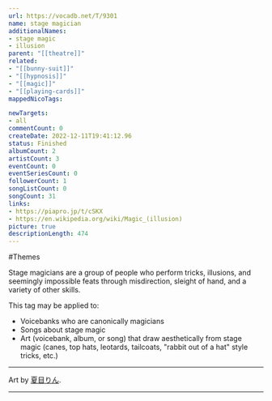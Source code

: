 ```yaml
---
url: https://vocadb.net/T/9301
name: stage magician
additionalNames: 
- stage magic
- illusion
parent: "[[theatre]]"
related:
- "[[bunny-suit]]"
- "[[hypnosis]]"
- "[[magic]]"
- "[[playing-cards]]"
mappedNicoTags:

newTargets:
- all
commentCount: 0
createDate: 2022-12-11T19:41:12.96
status: Finished
albumCount: 2
artistCount: 3
eventCount: 0
eventSeriesCount: 0
followerCount: 1
songListCount: 0
songCount: 31
links: 
- https://piapro.jp/t/cSKX
- https://en.wikipedia.org/wiki/Magic_(illusion)
picture: true
descriptionLength: 474
---
```


#Themes

Stage magicians are a group of people who perform tricks, illusions, and seemingly impossible feats through misdirection, sleight of hand, and a variety of other skills.

This tag may be applied to:

- Voicebanks who are canonically magicians
-  Songs about stage magic
- Art (voicebank, album, or song) that draw aesthetically from stage magic (canes, top hats, leotards, tailcoats, "rabbit out of a hat" style tricks, etc.)

---
Art by [夏目りん](https://vocadb.net/Ar/68942).

---

